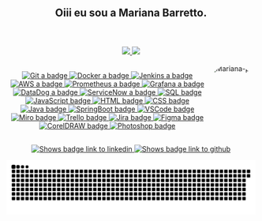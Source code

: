 <header>
  <h2 align="center">Oiii eu sou a Mariana Barretto.</h2>
</header>

<div align="center">
  <a href="https://github.com/MarianaBarretto">
  <img height="160em" src="https://github-readme-stats.vercel.app/api?username=MarianaBarretto&show_icons=true&theme=dracula&include_all_commits=true&count_private=true"/>
  <img height="160em" src="https://github-readme-stats.vercel.app/api/top-langs/?username=MarianaBarretto&layout=compact&langs_count=7&theme=dracula"/>
</div>
<div style="display: inline_block"><br>
   <img align="right" alt="Mariana-pic" height="150" style="border-radius:50px;" src="https://i.picasion.com/pic91/c861f58ab5278fda7957bd2f5f80e08c.gif">
</div>
    
<div class="badges">
        <p align="center">
            <picture id="git">
                <source media="(prefers-color-scheme: light)" srcset="https://img.shields.io/badge/-Git-F5F5F5?style=flat&logo=git">
                <source media="(prefers-color-scheme: dark)" srcset="https://img.shields.io/badge/-Git-05122A?style=flat&logo=git">
                <img src="https://img.shields.io/badge/-Git-05122A?style=flat&logo=git" alt="Git a badge">
            </picture>
            <picture id="docker">
                <source media="(prefers-color-scheme: light)" srcset="https://img.shields.io/badge/-Docker-F5F5F5?style=flat&logo=docker">
                <source media="(prefers-color-scheme: dark)" srcset="https://img.shields.io/badge/-Docker-05122A?style=flat&logo=docker">
                <img src="https://img.shields.io/badge/-Docker-05122A?style=flat&logo=docker" alt="Docker a badge">
            </picture>
            <picture id="jenkins">
                <source media="(prefers-color-scheme: light)" srcset="https://img.shields.io/badge/-Jenkins-F5F5F5?style=flat&logo=jenkins&logoColor=black">
                <source media="(prefers-color-scheme: dark)" srcset="https://img.shields.io/badge/-Jenkins-05122A?style=flat&logo=jenkins&logoColor=white">
                <img src="https://img.shields.io/badge/-Jenkins-05122A?style=flat&logo=jenkins&logoColor=white" alt="Jenkins a badge">
            </picture>
            <picture id="amazon-web-service">
                <source media="(prefers-color-scheme: light)" srcset="https://img.shields.io/badge/-AWS-F5F5F5?style=flat&logo=amazon-aws&logoColor=yellow">
                <source media="(prefers-color-scheme: dark)" srcset="https://img.shields.io/badge/-AWS-05122A?style=flat&logo=amazon-aws&logoColor=yellow">
                <img src="https://img.shields.io/badge/-AWS-05122A?style=flat&logo=amazon-aws&logoColor=yellow" alt="AWS a badge">
            </picture>
            <picture id="prometheus">
                <source media="(prefers-color-scheme: light)" srcset="https://img.shields.io/badge/-Prometheus-F5F5F5?style=flat&logo=prometheus">
                <source media="(prefers-color-scheme: dark)" srcset="https://img.shields.io/badge/-Prometheus-05122A?style=flat&logo=prometheus">
                <img src="https://img.shields.io/badge/-Prometheus-05122A?style=flat&logo=prometheus" alt="Prometheus a badge">
            </picture>
            <picture id="grafana">
                <source media="(prefers-color-scheme: light)" srcset="https://img.shields.io/badge/-Grafana-F5F5F5?style=flat&logo=grafana">
                <source media="(prefers-color-scheme: dark)" srcset="https://img.shields.io/badge/-Grafana-05122A?style=flat&logo=grafana">
                <img src="https://img.shields.io/badge/-Grafana-05122A?style=flat&logo=grafana" alt="Grafana a badge">
            </picture>
          <picture id="datadog">
                <source media="(prefers-color-scheme: light)" srcset="https://img.shields.io/badge/-DataDog-F5F5F5?style=flat&logo=datadog">
                <source media="(prefers-color-scheme: dark)" srcset="https://img.shields.io/badge/-DataDog-05122A?style=flat&logo=datadog">
                <img src="https://img.shields.io/badge/-DataDog-05122A?style=flat&logo=datadog" alt="DataDog a badge">
            </picture>
          <picture id="servicenow">
                <source media="(prefers-color-scheme: light)" srcset="https://img.shields.io/badge/-ServiceNow-F5F5F5?style=flat&logo=servicenow">
                <source media="(prefers-color-scheme: dark)" srcset="https://img.shields.io/badge/-ServiceNow-05122A?style=flat&logo=servicenow">
                <img src="https://img.shields.io/badge/-ServiceNow-05122A?style=flat&logo=datadog" alt="ServiceNow a badge">
            </picture>
            <picture id="SQL">
                <source media="(prefers-color-scheme: light)" srcset="https://img.shields.io/badge/-SQL-F5F5F5?style=flat&logo=sql">
                <source media="(prefers-color-scheme: dark)" srcset="https://img.shields.io/badge/-SQL-05122A?style=flat&logo=sql">
                <img src="https://img.shields.io/badge/-SQL-05122A?style=flat&logo=coreldraw" alt="SQL badge">
            </picture>
            <picture id="javascript">
                <source media="(prefers-color-scheme: light)" srcset="https://img.shields.io/badge/-JavaScript-F5F5F5?style=flat&logo=javascript">
                <source media="(prefers-color-scheme: dark)" srcset="https://img.shields.io/badge/-JavaScript-05122A?style=flat&logo=javascript">
                <img src="https://img.shields.io/badge/-JavaScript-05122A?style=flat&logo=javascript" alt="JavaScript badge">
            </picture>
            <picture id="html">
                <source media="(prefers-color-scheme: light)" srcset="https://img.shields.io/badge/-HTML-F5F5F5?style=flat&logo=html5">
                <source media="(prefers-color-scheme: dark)" srcset="https://img.shields.io/badge/-HTML-05122A?style=flat&logo=html5">
                <img src="https://img.shields.io/badge/-HTML-05122A?style=flat&logo=html5" alt="HTML badge">
            </picture>
            <picture id="css">
                <source media="(prefers-color-scheme: light)" srcset="https://img.shields.io/badge/-CSS-F5F5F5?style=flat&logo=css3">
                <source media="(prefers-color-scheme: dark)" srcset="https://img.shields.io/badge/-CSS-05122A?style=flat&logo=css3">
                <img src="https://img.shields.io/badge/-CSS-05122A?style=flat&logo=css3" alt="CSS badge">
            </picture>
            <picture id="java">
                <source media="(prefers-color-scheme: light)" srcset="https://img.shields.io/badge/-Java-F5F5F5?style=flat&logo=java">
                <source media="(prefers-color-scheme: dark)" srcset="https://img.shields.io/badge/-Java-05122A?style=flat&logo=java">
                <img src="https://img.shields.io/badge/-Java-05122A?style=flat&logo=java" alt="Java badge">
            </picture>
          <picture id="springboot">
                <source media="(prefers-color-scheme: light)" srcset="https://img.shields.io/badge/-SpringBoot-F5F5F5?style=flat&logo=springboot">
                <source media="(prefers-color-scheme: dark)" srcset="https://img.shields.io/badge/-SpringBoot-05122A?style=flat&logo=springboot">
                <img src="https://img.shields.io/badge/-SpringBoot-05122A?style=flat&logo=springboot" alt="SpringBoot badge">
            </picture>
            <picture id="vscode">
                <source media="(prefers-color-scheme: light)" srcset="https://img.shields.io/badge/-VSCode-F5F5F5?style=flat&logo=visual-studio-code">
                <source media="(prefers-color-scheme: dark)" srcset="https://img.shields.io/badge/-VSCode-05122A?style=flat&logo=visual-studio-code">
                <img src="https://img.shields.io/badge/-VSCode-05122A?style=flat&logo=visual-studio-code" alt="VSCode badge">
            </picture>
            <picture id="Miro">
                <source media="(prefers-color-scheme: light)" srcset="https://img.shields.io/badge/-Miro-F5F5F5?style=flat&logo=miro">
                <source media="(prefers-color-scheme: dark)" srcset="https://img.shields.io/badge/-Miro-05122A?style=flat&logo=miro">
                <img src="https://img.shields.io/badge/-Miro-05122A?style=flat&logo=coreldraw" alt="Miro badge">
            </picture>
           <picture id="Trello">
                <source media="(prefers-color-scheme: light)" srcset="https://img.shields.io/badge/-Trello-F5F5F5?style=flat&logo=trello">
                <source media="(prefers-color-scheme: dark)" srcset="https://img.shields.io/badge/-Trello-05122A?style=flat&logo=trello">
                <img src="https://img.shields.io/badge/-Trello-05122A?style=flat&logo=coreldraw" alt="Trello badge">
            </picture>
          <picture id="Jira">
                <source media="(prefers-color-scheme: light)" srcset="https://img.shields.io/badge/-Jira-F5F5F5?style=flat&logo=jira">
                <source media="(prefers-color-scheme: dark)" srcset="https://img.shields.io/badge/-Jira-05122A?style=flat&logo=jira">
                <img src="https://img.shields.io/badge/-Jira-05122A?style=flat&logo=coreldraw" alt="Jira badge">
            </picture>
           <picture id="Figma">
                <source media="(prefers-color-scheme: light)" srcset="https://img.shields.io/badge/-Figma-F5F5F5?style=flat&logo=figma">
                <source media="(prefers-color-scheme: dark)" srcset="https://img.shields.io/badge/-Figma-05122A?style=flat&logo=figma">
                <img src="https://img.shields.io/badge/-Figma-05122A?style=flat&logo=coreldraw" alt="Figma badge">
            </picture>
            <picture id="coreldraw">
                <source media="(prefers-color-scheme: light)" srcset="https://img.shields.io/badge/-CorelDRAW-F5F5F5?style=flat&logo=coreldraw">
                <source media="(prefers-color-scheme: dark)" srcset="https://img.shields.io/badge/-CorelDRAW-05122A?style=flat&logo=coreldraw">
                <img src="https://img.shields.io/badge/-CorelDRAW-05122A?style=flat&logo=coreldraw" alt="CorelDRAW badge">
            </picture>
            <picture id="photoshop">
                <source media="(prefers-color-scheme: light)" srcset="https://img.shields.io/badge/-Photoshop-F5F5F5?style=flat&logo=adobe-photoshop">
                <source media="(prefers-color-scheme: dark)" srcset="https://img.shields.io/badge/-Photoshop-05122A?style=flat&logo=adobe-photoshop">
                <img src="https://img.shields.io/badge/-Photoshop-05122A?style=flat&logo=adobe-photoshop" alt="Photoshop badge">
            </picture>
        </p>
    </div>

 ##
  
  <div> 
    <p class="social-media" align="center">
    <a id="linkedin" href="https://www.linkedin.com/in/marianagbarretto)" target="_blank">
      <picture>
        <source media="(prefers-color-scheme: light)" srcset="https://img.shields.io/badge/-LinkedIn-F5F5F5?style=flat&logo=linkedin&logoColor=black">
        <source media="(prefers-color-scheme: dark)" srcset="https://img.shields.io/badge/-LinkedIn-05122A?style=flat&logo=linkedin">
        <img src="https://img.shields.io/badge/-LinkedIn-05122A?style=flat&logo=linkedin" alt="Shows badge link to linkedin">
      </picture>
    </a>
    <a id="github" href="https://github.com/MarianaBarretto" target="_blank">
      <picture>
        <source media="(prefers-color-scheme: light)" srcset="https://img.shields.io/badge/-GitHub-F5F5F5?style=flat&logo=github&logoColor=black">
        <source media="(prefers-color-scheme: dark)" srcset="https://img.shields.io/badge/-GitHub-05122A?style=flat&logo=github">
        <img src="https://img.shields.io/badge/-GitHub-05122A?style=flat&logo=github" alt="Shows badge link to github">
      </picture>
    </a>
  </p>
 
   ![Snake animation](https://github.com/MarianaBarretto/MarianaBarretto/blob/output/github-contribution-grid-snake.svg)
  </div>
